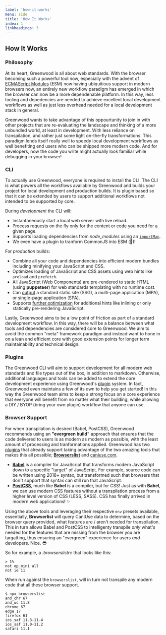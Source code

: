 ```yaml
---
label: 'how-it-works'
menu: side
title: 'How It Works'
index: 1
linkheadings: 3
---
```


## How It Works

### Philosophy

At its heart, Greenwood is all about web standards.  With the browser becoming such a powerful tool now, especially with the advent of [ECMAScript Modules](https://developer.mozilla.org/en-US/docs/Web/JavaScript/Guide/Modules) (ESM) now having ubiquitious support in modern browsers now, an entirely new workflow paradigm has emerged in which the browser can now be a more dependenable platform.  In this way, less tooling and depedencies are needed to achieve excellent local development workflows as well as just less overhead needed for a local development stack in general.

Greenwood wants to take advantage of this oppourtunity to join in with other projects that are re-evaluating the landscape and thinking of a more unbundled world, at least in development.  With less reliance on transpilation, and rather just some light on-the-fly transformations.  This paradigm lends itself really well to speedy local development workflows as well benefiting end users who can be shipped more modern code.  And for developers, now the code you write might actually look familiar while debugging in your browser!

### CLI

To actually use Greenwood, everyone is required to install the CLI.  The CLI is what powers all the workflows available by Greenwood and builds your project for local development and production builds.  It is plugin based so that it can be extended by users to support additional workflows not intended to be supported by core.

During _development_ the CLI will:
- Instantaneously start a local web server with live reload.
- Process requests on the fly only for the content or code you need for a given page.
- Supports loading dependencies from _node_modules_ using an [`importMap`](https://github.com/WICG/import-maps).
- We even have a plugin to tranform CommonJS into ESM (🤞)!

For _production_ builds:
- Combine all your code and dependencies into efficient modern bundles including minifying your JavaScript and CSS.
- Optimizes loading of JavaScript and CSS assets using web hints like `preload` and `prefetch`.
- All JavaScript (Web Components) are pre-rendered to static HTML (using **puppeteer**) for web standards templating with no runtime cost.
- Can [output](docs/config#mode) a standard static site (SSG), a multi-page application (MPA), or single-page application (SPA).
- Supports [further optimization](docs/config#optimization) for additional hints like inlining or only statically pre-rendering JavaScript.

Lastly, Greenwood aims to be a low point of friction as part of a standard development workflow.  In this way, there will be a balance between what tools and dependencies are considered core to Greenwood.  We aim to avoid the common "meta" framework paradigm and instead want to hone in on a lean and efficient core with good extension points for longer term maintainability and technical design.

### Plugins

The Greenwood CLI will aim to support development for all modern web standards and file types out of the box, in addition to markdown.  Otherwise, additional languages and tools can be added to extend the core development experience using Greenwood's [plugin](/plugins/) system.  In fact, Greenwood even maintains a few of its own to help you get started!  In this way the Greenwood team aims to keep a strong focus on a core experience that everyone will benefit from no matter what their building, while allowing a DIY / BYOP (bring your own plugin) workflow that anyone can use.


### Browser Support
For when transpilation is desired (Babel, PostCSS), Greenwood recommends using an **"evergreen build"** approach that ensures that the code delivered to users is as modern as modern as possible, with the least amount of processing and tranformations applied.  Greenwood has two [plugins](/plugins/) that already support taking advantage of the two amazing tools that makes this all possible; [**Browserslist**](https://github.com/browserslist/browserslist) and [caniuse.com](https://caniuse.com/).

- [**Babel**](https://babeljs.io/) is a compiler for JavaScript that transforms modern JavaScript down to a specific "target" of JavaScript.  For example, source code can be written using 2018+ syntax, but transformed such that browsers that don't support that syntax can still run that JavaScript.
- [**PostCSS**](https://postcss.org/), much like **Babel** is a compiler, but for CSS!  Just as with **Babel**, we can use modern CSS features without a transpilation process from a higher level version of CSS (LESS, SASS).  CSS has finally arrived in modern web applications! ✨

Using the above tools and leveraging their respective `env` presets available, essentially, **Browserlist** will query CanIUse data to determine, based on the browser query provided, what features are / aren't needed for transpilation.  This in turn allows Babel and PostCSS to intelligenty transpile _only_ what's needed for the features that are missing from the browser you are targatting, thus ensuring an "evergreen" experience for users _and_ developers.  Nice. 😎

So for example, a _.browserslistrc_ that looks like this:
```shell
> 1%
not op_mini all
not ie 11
```

When run against the `browserslist`, will in turn not transpile any modern code that all these browser support.
```shell
$ npx browserslist
and_chr 67
and_uc 11.8
chrome 67
edge 17
firefox 61
ios_saf 11.3-11.4
ios_saf 11.0-11.2
safari 11.1
```